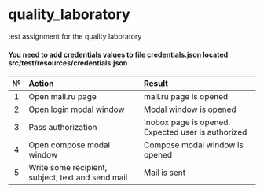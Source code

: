 # quality_laboratory
test assignment for the quality laboratory

<h4>You need to add credentials values to file credentials.json located src/test/resources/credentials.json </h4>

|  №   | Action  | Result                                             |
|:----:|:---------------|:---------------------------------------------------|
|  1   | Open mail.ru page | mail.ru page is opened                             |
|  2   | Open login modal window | Modal window is opened                             |
|  3   | Pass authorization | Inobox page is opened. Expected user is authorized |
|  4   | Open compose modal window | Compose modal window is opened                     |
|  5   | Write some recipient, subject, text and send mail | Mail is sent                                       |
